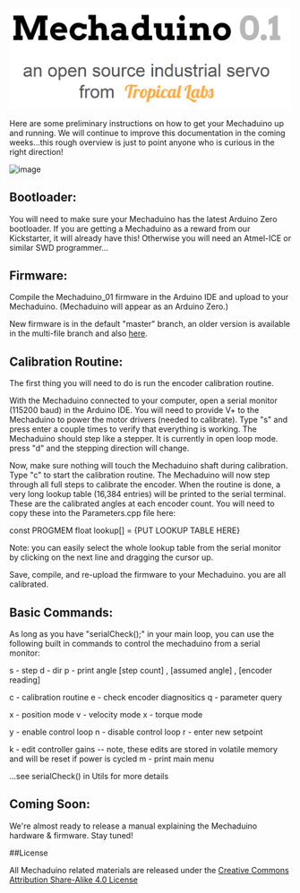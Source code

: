 ![image](images/header.PNG)

Here are some preliminary instructions on how to get your Mechaduino up and running.  We will continue to improve this documentation in the coming weeks...this rough overview is just to point anyone who is curious in the right direction!

![image](images/example1.gif)

## Bootloader:
You will need to make sure your Mechaduino has the latest Arduino Zero bootloader.  If you are getting a Mechaduino as a reward from our Kickstarter, it will already have this! Otherwise you will need an Atmel-ICE or similar SWD programmer...

## Firmware:

Compile the Mechaduino_01 firmware in the Arduino IDE and upload to your Mechaduino.  (Mechaduino will appear as an Arduino Zero.)  

New firmware is in the default "master" branch, an older version is available in the multi-file branch and also [here](https://github.com/jcchurch13/Mechaduino-Firmware/releases). 


## Calibration Routine:

The first thing you will need to do is run the encoder calibration routine.

With the Mechaduino connected to your computer, open a serial monitor (115200 baud) in the Arduino IDE.  You will need to provide V+ to the Mechaduino to power the motor drivers (needed to calibrate).  Type "s" and press enter a couple times to verify that everything is working.  The Mechaduino should step like a stepper.  It is currently in open loop mode.  press "d" and the stepping direction will change.  

Now, make sure nothing will touch the Mechaduino shaft during calibration. Type "c"  to start the calibration routine.  The Mechaduino will now step through all full steps to calibrate the encoder.   When the routine is done, a very long lookup table (16,384 entries) will be printed to the serial terminal.  These are the calibrated angles at each encoder count.  You will need to copy these into the Parameters.cpp file here:

const PROGMEM float lookup[] = {PUT LOOKUP TABLE HERE}

Note: you can easily select the whole lookup table from the serial monitor by clicking on the next line and dragging the cursor up.

Save, compile, and re-upload the firmware to your Mechaduino.  you are all calibrated.

## Basic Commands:

As long as you have "serialCheck();" in your main loop, you can use the following built in commands to control the mechaduino from a serial monitor:

  
 s  -  step
 d  -  dir
 p  -  print angle [step count] , [assumed angle] , [encoder reading]

 c  -  calibration routine
 e  -  check encoder diagnositics
 q  -  parameter query

 x  -  position mode
 v  -  velocity mode
 x  -  torque mode

 y  -  enable control loop
 n  -  disable control loop
 r  -  enter new setpoint

 k  -  edit controller gains -- note, these edits are stored in volatile memory and will be reset if power is cycled
 m  -  print main menu

  ...see serialCheck() in Utils for more details
  

## Coming Soon:
We're almost ready to release a manual explaining the Mechaduino hardware & firmware.  Stay tuned!


##License

All Mechaduino related materials are released under the
[Creative Commons Attribution Share-Alike 4.0 License](https://creativecommons.org/licenses/by-sa/4.0/)
